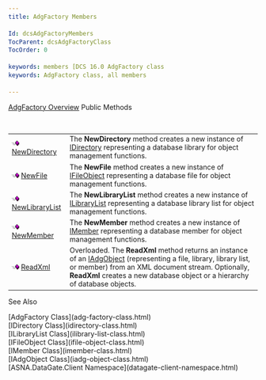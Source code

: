 ```yaml
---
title: AdgFactory Members

Id: dcsAdgFactoryMembers
TocParent: dcsAdgFactoryClass
TocOrder: 0

keywords: members [DCS 16.0 AdgFactory class
keywords: AdgFactory class, all members

---
```


[AdgFactory Overview](adg-factory-class.html) 
Public Methods

<br />


|      |      |
| ---- | ---- |
| <img alt="public property" src="images/public-method.gif" x-maintain-ratio="TRUE" width="15" height="11" border="0" /> [ NewDirectory](adg-factory-class-new-directory-method.html) | The **NewDirectory** method creates a new instance of [ IDirectory](idirectory-class.html) representing a database library for object management functions. |
| <img alt="public property" src="images/public-method.gif" x-maintain-ratio="TRUE" width="15" height="11" border="0" /> [ NewFile](adg-factory-class-new-file-method.html) | The **NewFile** method creates a new instance of [ IFileObject](ifile-object-class.html) representing a database file for object management functions. |
| <img alt="public property" src="images/public-method.gif" x-maintain-ratio="TRUE" width="15" height="11" border="0" /> [ NewLibraryList](adg-factory-class-new-library-list-method.html) | The **NewLibraryList** method creates a new instance of [ ILibraryList](ilibrary-list-class.html) representing a database library list for object management functions. |
| <img alt="public property" src="images/public-method.gif" x-maintain-ratio="TRUE" width="15" height="11" border="0" /> [ NewMember](adg-factory-class-new-member-method.html) | The **NewMember** method creates a new instance of [ IMember](imember-class.html) representing a database member for object management functions. |
| <img height="11" alt="public property" src="images/public-method.gif" width="15" border="0" x-maintain-ratio="TRUE" /> [ReadXml](adg-factory-class-read-xml-methods.html) | Overloaded. The **ReadXml** method returns an instance of an [ IAdgObject](iadg-object-class.html) (representing a file, library, library list, or member) from an XML document stream. Optionally, **ReadXml** creates a new database object or a hierarchy of database objects. |



See Also

<dl />
      [AdgFactory Class](adg-factory-class.html)
      <br />
      [IDirectory Class](idirectory-class.html)
      <br />
      [ILibraryList Class](ilibrary-list-class.html)
      <br />
      [IFileObject Class](ifile-object-class.html)
      <br />
      [IMember Class](imember-class.html)
      <br />
      [IAdgObject Class](iadg-object-class.html)
      <br />
      [ASNA.DataGate.Client Namespace](datagate-client-namespace.html)

